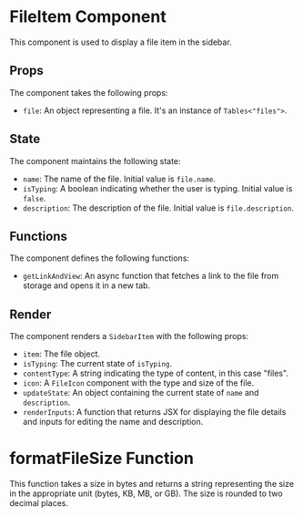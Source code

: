 # FileItem Component

This component is used to display a file item in the sidebar.

## Props

The component takes the following props:

- `file`: An object representing a file. It's an instance of `Tables<"files">`.

## State

The component maintains the following state:

- `name`: The name of the file. Initial value is `file.name`.
- `isTyping`: A boolean indicating whether the user is typing. Initial value is `false`.
- `description`: The description of the file. Initial value is `file.description`.

## Functions

The component defines the following functions:

- `getLinkAndView`: An async function that fetches a link to the file from storage and opens it in a new tab.

## Render

The component renders a `SidebarItem` with the following props:

- `item`: The file object.
- `isTyping`: The current state of `isTyping`.
- `contentType`: A string indicating the type of content, in this case "files".
- `icon`: A `FileIcon` component with the type and size of the file.
- `updateState`: An object containing the current state of `name` and `description`.
- `renderInputs`: A function that returns JSX for displaying the file details and inputs for editing the name and description.

# formatFileSize Function

This function takes a size in bytes and returns a string representing the size in the appropriate unit (bytes, KB, MB, or GB). The size is rounded to two decimal places.